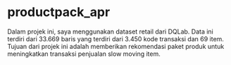 # productpack_apr
Dalam projek ini, saya menggunakan dataset retail dari DQLab. Data ini terdiri dari 33.669 baris yang terdiri dari 3.450 kode transaksi dan 69 item. Tujuan dari projek ini adalah memberikan rekomendasi paket produk untuk meningkatkan transaksi penjualan slow moving item.
